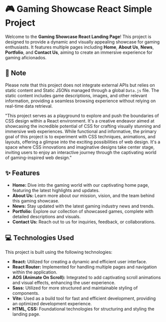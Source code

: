 # 🎮 Gaming Showcase React Simple Project

Welcome to the **Gaming Showcase React Landing Page**! This project is designed to provide a dynamic and visually appealing showcase for gaming enthusiasts. It features multiple pages including **Home**, **About Us**, **News**, **Portfolio**, and **Contact Us**, aiming to create an immersive experience for gaming aficionados.

## 📝 Note

Please note that this project does not integrate external APIs but relies on static content and Static JSONs managed through a global `Data.js` file. The static content includes game descriptions, images, and other relevant information, providing a seamless browsing experience without relying on real-time data retrieval.

"This project serves as a playground to explore and push the boundaries of CSS design within a React environment. It's a creative endeavor aimed at showcasing the incredible potential of CSS for crafting visually stunning and immersive web experiences. While functional and informative, the primary goal of this project is to experiment with CSS techniques, animations, and layouts, offering a glimpse into the exciting possibilities of web design. It's a space where CSS innovations and imaginative designs take center stage, inviting users to enjoy an interactive journey through the captivating world of gaming-inspired web design."

## ✨ Features

-   **Home:** Dive into the gaming world with our captivating home page, featuring the latest highlights and updates.
-   **About Us:** Learn more about our mission, vision, and the team behind this gaming showcase.
-   **News:** Stay updated with the latest gaming industry news and trends.
-   **Portfolio:** Explore our collection of showcased games, complete with detailed descriptions and visuals.
-   **Contact Us:** Reach out to us for inquiries, feedback, or collaborations.

## 💻 Technologies Used

This project is built using the following technologies:

-   **React:** Utilized for creating a dynamic and efficient user interface.
-   **React Router:** Implemented for handling multiple pages and navigation within the application.
-   **AOS (Animate On Scroll):** Integrated to add captivating scroll animations and visual effects, enhancing the user experience.
-   **Sass:** Utilized for more structured and maintainable styling of components.
-   **Vite:** Used as a build tool for fast and efficient development, providing an optimized development experience.
-   **HTML, CSS:** Foundational technologies for structuring and styling the landing page.
